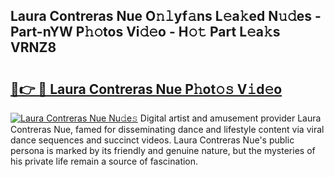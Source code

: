 ## Laura Contreras Nue O𝚗𝚕yf𝚊ns L𝚎a𝚔ed N𝚞𝚍es - Part-nYW P𝚑𝚘tos Vi𝚍𝚎o - H𝚘𝚝 Part L𝚎a𝚔s VRNZ8

# <h2><a href="http://kf6ga9.oniu.top/?m=Laura+Contreras+Nue">🔗👉 🔴 Laura Contreras Nue P𝚑ot𝚘𝚜 V𝚒d𝚎o</a></h2>

[![Laura Contreras Nue Nu𝚍e𝚜](https://i.imgur.com/0qMVB7G.gif)](http://kf6ga9.oniu.top/?m=Laura+Contreras+Nue)
Digital artist and amusement provider Laura Contreras Nue, famed for disseminating dance and lifestyle content via viral dance sequences and succinct videos. Laura Contreras Nue's public persona is marked by its friendly and genuine nature, but the mysteries of his private life remain a source of fascination.  

